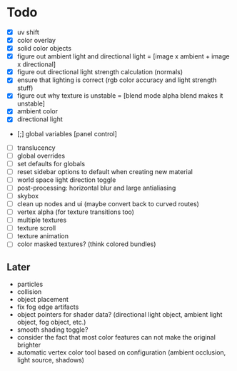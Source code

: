 Todo
=======

- [x] uv shift
- [x] color overlay
- [x] solid color objects
- [x] figure out ambient light and directional light = [image x ambient + image x directional]
- [x] figure out directional light strength calculation (normals)
- [x] ensure that lighting is correct (rgb color accuracy and light strength stuff)
- [x] figure out why texture is unstable = [blend mode alpha blend makes it unstable]
- [x] ambient color
- [x] directional light
- [;] global variables [panel control]
- [ ] translucency
- [ ] global overrides
- [ ] set defaults for globals
- [ ] reset sidebar options to default when creating new material
- [ ] world space light direction toggle
- [ ] post-processing: horizontal blur and large antialiasing
- [ ] skybox
- [ ] clean up nodes and ui (maybe convert back to curved routes)
- [ ] vertex alpha (for texture transitions too)
- [ ] multiple textures
- [ ] texture scroll
- [ ] texture animation
- [ ] color masked textures? (think colored bundles)

Later
-----

- particles
- collision
- object placement
- fix fog edge artifacts
- object pointers for shader data? (directional light object, ambient light object, fog object, etc.)
- smooth shading toggle?
- consider the fact that most color features can not make the original brighter
- automatic vertex color tool based on configuration (ambient occlusion, light source, shadows)
